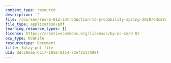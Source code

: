 ```yaml
---
content_type: resource
description: ''
file: /courses/res-6-012-introduction-to-probability-spring-2018/ddc28ea56c17105681c472ef2517598f_2371421.pdf
file_type: application/pdf
learning_resource_types: []
license: https://creativecommons.org/licenses/by-nc-sa/4.0/
ocw_type: OCWFile
resourcetype: Document
title: 3play pdf file
uid: ddc28ea5-6c17-1056-81c4-72ef2517598f
---
```

